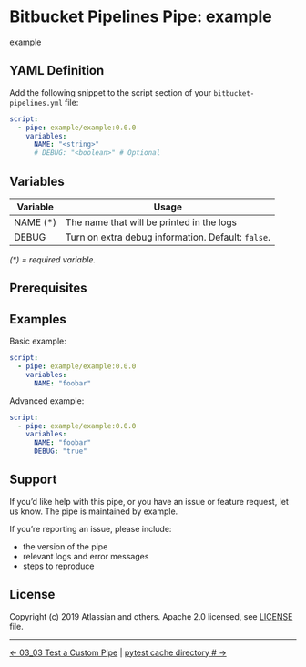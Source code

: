 # Bitbucket Pipelines Pipe: example

example

## YAML Definition

Add the following snippet to the script section of your `bitbucket-pipelines.yml` file:

```yaml
script:
  - pipe: example/example:0.0.0
    variables:
      NAME: "<string>"
      # DEBUG: "<boolean>" # Optional
```
## Variables

| Variable | Usage                                              |
|----------|----------------------------------------------------|
| NAME (*) | The name that will be printed in the logs          |
| DEBUG    | Turn on extra debug information. Default: `false`. |

_(*) = required variable._

## Prerequisites

## Examples

Basic example:

```yaml
script:
  - pipe: example/example:0.0.0
    variables:
      NAME: "foobar"
```

Advanced example:

```yaml
script:
  - pipe: example/example:0.0.0
    variables:
      NAME: "foobar"
      DEBUG: "true"
```

## Support
If you’d like help with this pipe, or you have an issue or feature request, let us know.
The pipe is maintained by example.

If you’re reporting an issue, please include:

- the version of the pipe
- relevant logs and error messages
- steps to reproduce

## License
Copyright (c) 2019 Atlassian and others.
Apache 2.0 licensed, see [LICENSE](LICENSE.txt) file.

<!-- FooterStart -->
---
[← 03_03 Test a Custom Pipe](../README.md) | [pytest cache directory # →](../advanced-python/.pytest_cache/README.md)
<!-- FooterEnd -->
